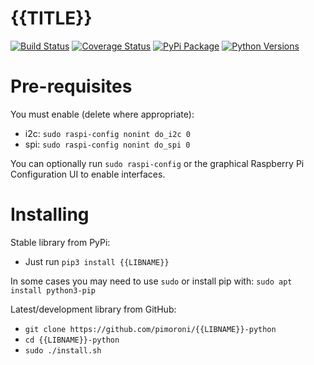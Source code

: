 # {{TITLE}}

[![Build Status](https://img.shields.io/github/actions/workflow/status/pimoroni/{{LIBNAME}}-python/test.yml?branch=main)](https://github.com/pimoroni/{{LIBNAME}}-python/actions/workflows/test.yml)
[![Coverage Status](https://coveralls.io/repos/github/pimoroni/{{LIBNAME}}-python/badge.svg?branch=master)](https://coveralls.io/github/pimoroni/{{LIBNAME}}-python?branch=master)
[![PyPi Package](https://img.shields.io/pypi/v/{{LIBNAME}}.svg)](https://pypi.python.org/pypi/{{LIBNAME}})
[![Python Versions](https://img.shields.io/pypi/pyversions/{{LIBNAME}}.svg)](https://pypi.python.org/pypi/{{LIBNAME}})

# Pre-requisites

You must enable (delete where appropriate):

* i2c: `sudo raspi-config nonint do_i2c 0`
* spi: `sudo raspi-config nonint do_spi 0`

You can optionally run `sudo raspi-config` or the graphical Raspberry Pi Configuration UI to enable interfaces.

# Installing

Stable library from PyPi:

* Just run `pip3 install {{LIBNAME}}`

In some cases you may need to use `sudo` or install pip with: `sudo apt install python3-pip`

Latest/development library from GitHub:

* `git clone https://github.com/pimoroni/{{LIBNAME}}-python`
* `cd {{LIBNAME}}-python`
* `sudo ./install.sh`

